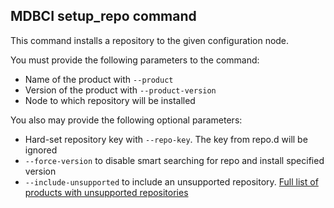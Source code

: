 ## MDBCI setup_repo command

This command installs a repository to the given configuration node.

You must provide the following parameters to the command:

* Name of the product with `--product`
* Version of the product with `--product-version`
* Node to which repository will be installed

You also may provide the following optional parameters:

* Hard-set repository key with `--repo-key`. The key from repo.d will be ignored
* `--force-version` to disable smart searching for repo and install specified version
* `--include-unsupported` to include an unsupported repository. [Full list of products with unsupported repositories](../all_products.md)
